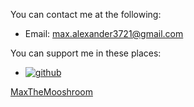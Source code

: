 
You can contact me at the following:

- Email: [max.alexander3721@gmail.com](mailto:max.alexander3721@gmail.com)

You can support me in these places:

- <a href="https://github.com/sponsors/MaxTheMooshroom" target="_blank">
    <img alt="github" src="https://raw.githubusercontent.com/rdimascio/icons/master/icons/github.svg" />
</a>
<a href="https://github.com/sponsors/MaxTheMooshroom" target="_blank">MaxTheMooshroom</a>

